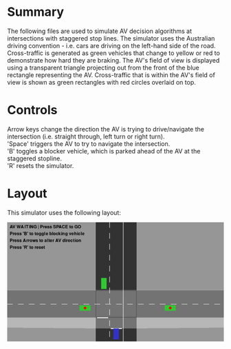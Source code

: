 # Summary
The following files are used to simulate AV decision algorithms at intersections with staggered stop lines. The simulator uses the Australian driving convention - i.e. cars are driving on the left-hand side of the road. Cross-traffic is generated as green vehicles that change to yellow or red to demonstrate how hard they are braking. The AV's field of view is displayed using a transparent triangle projecting out from the front of the blue rectangle representing the AV. Cross-traffic that is within the AV's field of view is shown as green rectangles with red circles overlaid on top.

# Controls
Arrow keys change the direction the AV is trying to drive/navigate the intersection (i.e. straight through, left turn or right turn).  
'Space' triggers the AV to try to navigate the intersection.  
'B' toggles a blocker vehicle, which is parked ahead of the AV at the staggered stopline.  
'R' resets the simulator.  

# Layout
This simulator uses the following layout:  

![Layout 1 img](assets/Layout-1.png)
